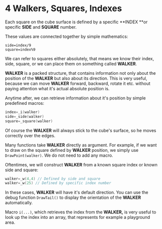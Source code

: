 # 4 Walkers, Squares, Indexes

Each square on the cube surface is defined by a specific **INDEX **or specific **SIDE** and **SQUARE** number. 

These values are connected together by simple mathematics: 

```
side=index/9
square=index%9
```

We can refer to squares either absolutely, that means we know their index, side, square, or we can place them on something called **WALKER**. 

**WALKER** is a packed structure, that contains information not only about the position of the **WALKER** but also about its direction. This is very useful, because we can move **WALKER** forward, backward, rotate it etc. without paying attention what it's actual absolute position is. 

Anytime after, we can retrieve information about it's position by simple predefined macros: 

```c
index=_i(walker)
side=_side(walker)
square=_square(walker) 
```

Of course the **WALKER** will always stick to the cube's surface, so he moves correctly over the edges. 

Many functions take **WALKER** directly as argument. For example, if we want to draw on the square defined by **WALKER** position, we simply use `DrawPoint(walker)`. We do not need to add any macro. 

Oftentimes, we will construct **WALKER** from a known square index or known side and square: 

```c
walker=_w(4,4) // Defined by side and square
walker=_w(25) // Defined by specific index number
```

In these cases, **WALKER** will have it's default direction. You can use the debug function `DrawTail()` to display the orientation of the **WALKER** automatically.  

Macro `i(...)`, which retrieves the index from the **WALKER,**  is very useful to look up the index into an array, that represents for example a playground area.

